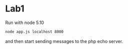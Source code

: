 # Lab1
Run with node 5.10
```bash
node app.js localhost 8000
```
and then start sending messages to the php echo server.
